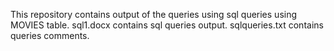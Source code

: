 

This repository contains output of the queries using sql queries using MOVIES table.
sql1.docx contains sql queries output.
sqlqueries.txt contains queries comments.
